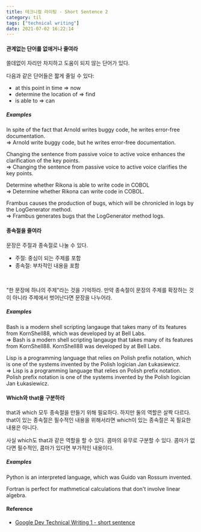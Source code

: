 ```yaml
---
title: 테크니컬 라이팅 - Short Sentence 2
category: til
tags: ["technical writing"]
date: 2021-07-02 16:22:14
---
```


#### 관계없는 단어를 없애거나 줄여라

쓸데없이 자리만 차지하고 도움이 되지 않는 단어가 있다.

다음과 같은 단어들은 짧게 줄일 수 있다:
- at this point in time => now
- determine the location of => find
- is able to => can

##### Examples
In spite of the fact that Arnold writes buggy code, he writes error-free documentation. <br/>
=> Arnold write buggy code, but he writes error-free documentation.

Changing the sentence from passive voice to active voice enhances the clarification of the key points. <br/>
=> Changing the sentence from passive voice to active voice clarifies the key points.

Determine whether Rikona is able to write code in COBOL <br/>
=> Determine whether Rikona can write code in COBOL.

Frambus causes the production of bugs, which will be chronicled in logs by the LogGenerator method. <br/>
=> Frambus generates bugs that the LogGenerator method logs.

#### 종속절을 줄여라

문장은 주절과 종속절로 나눌 수 있다.
- 주절: 중심이 되는 주제를 포함
- 종속절: 부차적인 내용을 포함

<br/>

"한 문장에 하나의 주제"라는 것을 기억하라. 만약 종속절이 문장의 주제를 확장하는 것이 아니라 주제에서 벗어난다면 문장을 나누어라.

##### Examples
Bash is a modern shell scripting langauge that takes many of its features from KornShell88, which was developed by at Bell Labs. <br/>
=> Bash is a modern shell scripting langauge that takes many of its features from KornShell88. KornShell88 was developed by at Bell Labs.

Lisp is a programming language that relies on Polish prefix notation, which is one of the systems invented by the Polish logician Jan Łukasiewicz. <br/>
=> Lisp is a programming language that relies on Polish prefix notation. Polish prefix notation is one of the systems invented by the Polish logician Jan Łukasiewicz.

#### Which와 that을 구분하라

that과 which 모두 종속절을 만들기 위해 필요하다. 하지만 둘의 역할은 살짝 다르다. that이 있는 종속절은 필수적인 내용을 위해서라면 which이 있는 종속절은 꼭 필요한 내용은 아니다.

사실 which도 that과 같은 역할을 할 수 있다. 콤마의 유무로 구분할 수 있다. 콤마가 없다면 필수적인, 콤마가 있다면 부가적인 내용이다.

##### Examples
Python is an interpreted language, which was Guido van Rossum invented.

Fortran is perfect for mathmetical calculations that don't involve linear algebra.

#### Reference
- [Google Dev Technical Writing 1 - short sentence](https://developers.google.com/tech-writing/one/short-sentences)
